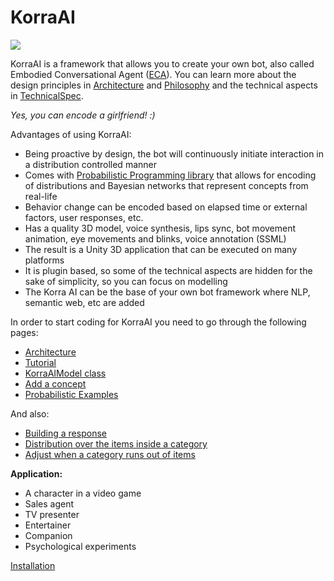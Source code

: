# KorraAI

![](../../blob/master/Images/Joi1.png?raw=true)

KorraAI is a framework that allows you to create your own bot, also called Embodied Conversational Agent ([ECA](https://en.wikipedia.org/wiki/Embodied_agent)). You can learn more about the design principles in [Architecture](../../wiki/Architecture) and [Philosophy](../../wiki/Philosophy) and the technical aspects in [TechnicalSpec](../../wiki/TechnicalSpec).

*Yes, you can encode a girlfriend! :)*

Advantages of using KorraAI:

* Being proactive by design, the bot will continuously initiate interaction in a distribution controlled manner
* Comes with [Probabilistic Programming library](https://github.com/joashc/csharp-probability-monad) that allows for encoding of distributions and Bayesian networks that represent concepts from real-life
* Behavior change can be encoded based on elapsed time or external factors, user responses, etc.
* Has a quality 3D model, voice synthesis, lips sync, bot movement animation, eye movements and blinks, voice annotation (SSML)
* The result is a Unity 3D application that can be executed on many platforms
* It is plugin based, so some of the technical aspects are hidden for the sake of simplicity, so you can focus on modelling
* The Korra AI can be the base of your own bot framework where NLP, semantic web, etc are added

In order to start coding for KorraAI you need to go through the following pages:

*  [Architecture](../../wiki/Architecture)
*  [Tutorial](../../wiki/Tutorial)
*  [KorraAIModel class](../../wiki/KorraAIModel-class)
*  [Add a concept](../../wiki/Add-a-concept)
*  [Probabilistic Examples](../../wiki/Probabilistic-Examples)

And also:
*  [Building a response](../../wiki/Building-a-response)
*  [Distribution over the items inside a category](../../wiki/Distribution-inside-a-category)
*  [Adjust when a category runs out of items](../../wiki/Planning-and-running-out-of-items)

**Application:**

- A character in a video game
- Sales agent
- TV presenter
- Entertainer
- Companion
- Psychological experiments


[Installation](../../wiki/Installation)
